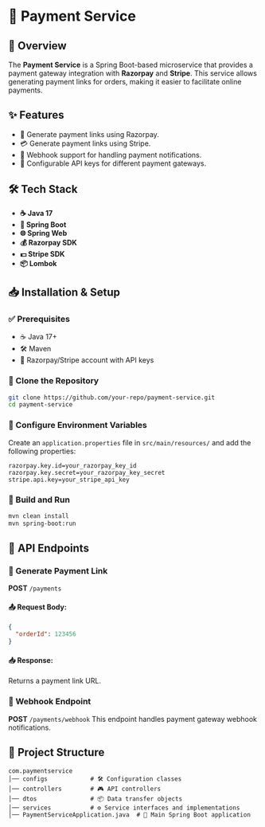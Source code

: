 # 🚀 Payment Service

## 📝 Overview

The **Payment Service** is a Spring Boot-based microservice that provides a payment gateway integration with **Razorpay** and **Stripe**. This service allows generating payment links for orders, making it easier to facilitate online payments.

## ✨ Features

- 🔗 Generate payment links using Razorpay.
- 💳 Generate payment links using Stripe.
- 📩 Webhook support for handling payment notifications.
- 🔧 Configurable API keys for different payment gateways.

## 🛠 Tech Stack

- **☕ Java 17**
- **🚀 Spring Boot**
- **🌐 Spring Web**
- **💰 Razorpay SDK**
- **💵 Stripe SDK**
- **📦 Lombok**

## 📥 Installation & Setup

### ✅ Prerequisites

- ☕ Java 17+
- 🛠 Maven
- 🔑 Razorpay/Stripe account with API keys

### 📂 Clone the Repository

```sh
git clone https://github.com/your-repo/payment-service.git
cd payment-service
```

### 🔧 Configure Environment Variables

Create an `application.properties` file in `src/main/resources/` and add the following properties:

```properties
razorpay.key.id=your_razorpay_key_id
razorpay.key.secret=your_razorpay_key_secret
stripe.api.key=your_stripe_api_key
```

### 🔨 Build and Run

```sh
mvn clean install
mvn spring-boot:run
```

## 📡 API Endpoints

### 🔗 Generate Payment Link

**POST** `/payments`

#### 📤 Request Body:

```json
{
  "orderId": 123456
}
```

#### 📥 Response:

Returns a payment link URL.

### 📩 Webhook Endpoint

**POST** `/payments/webhook`
This endpoint handles payment gateway webhook notifications.

## 📂 Project Structure

```
com.paymentservice
│── configs            # 🛠 Configuration classes
│── controllers        # 🎮 API controllers
│── dtos               # 📦 Data transfer objects
│── services           # ⚙️ Service interfaces and implementations
│── PaymentServiceApplication.java  # 🚀 Main Spring Boot application
```
